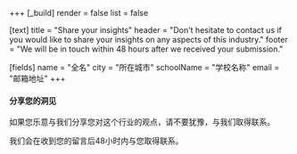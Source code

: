 +++
[_build]
render = false
list = false

[text]
title = "Share your insights"
header = "Don't hesitate to contact us if you would like to share your insights on any aspects of this industry."
footer = "We will be in touch within 48 hours after we received your submission."

[fields]
name = "全名"
city = "所在城市"
schoolName = "学校名称"
email = "邮箱地址"
+++

#### 分享您的洞见

如果您乐意与我们分享您对这个行业的观点，请不要犹豫，与我们取得联系。

我们会在收到您的留言后48小时内与您取得联系。
